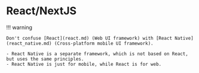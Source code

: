 # React/NextJS

!!! warning

    Don't confuse [React](react.md) (Web UI framework) with [React Native](react_native.md) (Cross-platform mobile UI framework).

    - React Native is a separate framework, which is not based on React, but uses the same principles.
    - React Native is just for mobile, while React is for web.
